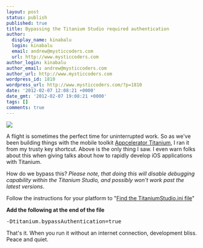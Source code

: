 ```yaml
---
layout: post
status: publish
published: true
title: Bypassing the Titanium Studio required authentication
author:
  display_name: kinabalu
  login: kinabalu
  email: andrew@mysticcoders.com
  url: http://www.mysticcoders.com
author_login: kinabalu
author_email: andrew@mysticcoders.com
author_url: http://www.mysticcoders.com
wordpress_id: 1810
wordpress_url: http://www.mysticcoders.com/?p=1810
date: '2012-02-07 12:08:21 +0000'
date_gmt: '2012-02-07 19:08:21 +0000'
tags: []
comments: true
---
```

<p><img src="http://www.mysticcoders.com/wp-content/uploads/2012/02/Screen-Shot-2012-02-07-at-10.59.43-AM.png" border="0" /></p>
<p>A flight is sometimes the perfect time for uninterrupted work.  So as we've been building things with the mobile toolkit <a href="http://www.appcelerator.com" target="_blank">Appcelerator Titanium</a>, I ran it from my trusty key shortcut.  Above is the only thing I saw.  I even warn folks about this when giving talks about how to rapidly develop iOS applications with Titanium.</p>
<p>How do we bypass this?  <em>Please note, that doing this will disable debugging capability within the Titanium Studio, and possibly won't work past the latest versions</em>.</p>
<p>Follow the instructions for your platform to "<a href="https://wiki.appcelerator.org/display/tis/Modifying+Your+Configuration">Find the TitaniumStudio.ini file</a>"</p>
<p><strong>Add the following at the end of the file</strong></p>
<pre>
-Dtitanium.bypassAuthentication=true
</pre>
<p>That's it.  When you run it without an internet connection, development bliss.  Peace and quiet.</p>
